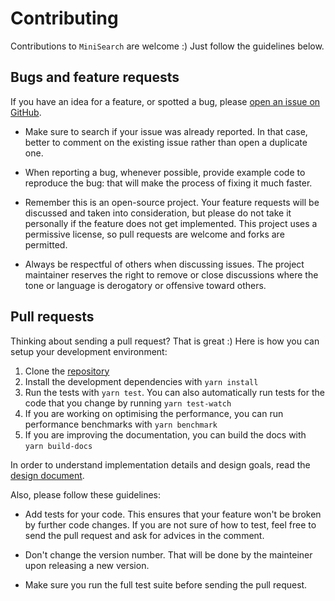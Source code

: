 # Contributing

Contributions to `MiniSearch` are welcome :) Just follow the guidelines below.

## Bugs and feature requests

If you have an idea for a feature, or spotted a bug, please [open an
issue on GitHub](https://github.com/lucaong/minisearch/issues).

  - Make sure to search if your issue was already reported. In that case, better
      to comment on the existing issue rather than open a duplicate one.

  - When reporting a bug, whenever possible, provide example code to reproduce
      the bug: that will make the process of fixing it much faster.

  - Remember this is an open-source project. Your feature requests will be
      discussed and taken into consideration, but please do not take it
      personally if the feature does not get implemented. This project uses a
      permissive license, so pull requests are welcome and forks are permitted.

  - Always be respectful of others when discussing issues. The project
      maintainer reserves the right to remove or close discussions where the
      tone or language is derogatory or offensive toward others.

## Pull requests

Thinking about sending a pull request? That is great :) Here is how you can
setup your development environment:

  1. Clone the [repository](https://github.com/lucaong/minisearch)
  2. Install the development dependencies with `yarn install`
  3. Run the tests with `yarn test`. You can also automatically run tests for
     the code that you change by running `yarn test-watch`
  4. If you are working on optimising the performance, you can run performance
     benchmarks with `yarn benchmark`
  5. If you are improving the documentation, you can build the docs with `yarn
     build-docs`

In order to understand implementation details and design goals, read the [design
document](https://lucaong.github.io/minisearch/manual/DESIGN_DOCUMENT.html).

Also, please follow these guidelines:

  - Add tests for your code. This ensures that your feature won't be broken by
    further code changes. If you are not sure of how to test, feel free to send
    the pull request and ask for advices in the comment.

  - Don't change the version number. That will be done by the mainteiner upon
    releasing a new version.

  - Make sure you run the full test suite before sending the pull request.
